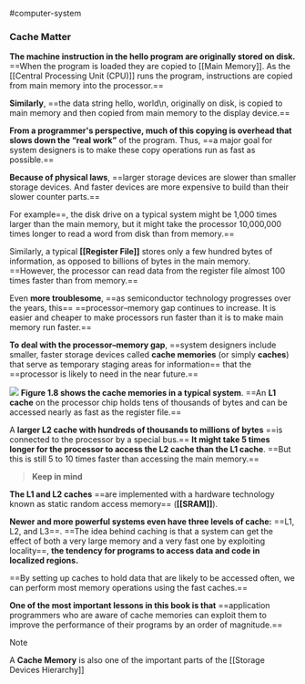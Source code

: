 #computer-system
### Cache Matter

**The machine instruction in the hello program are originally stored on disk.** ==When the program is loaded they are copied to [[Main Memory]]. As the [[Central Processing Unit (CPU)]]  runs the program, instructions are copied from main memory into the processor.==

**Similarly**, ==the data string hello, world\n, originally on disk, is copied to main memory and then copied from main memory to the display device.== 

**From a programmer's perspective, much of this copying is overhead that slows down the “real work”** of the program. Thus, ==a major goal for system designers is to make these copy operations run as fast as possible.==

**Because of physical laws**, ==larger storage devices are slower than smaller storage devices. And faster devices are more expensive to build than their slower counter parts.==

For example==, the disk drive on a typical system might be 1,000 times larger than the main memory, but it might take the processor 10,000,000 times longer to read a word from disk than from memory.==

Similarly, a typical **[[Register File]]** stores only a few hundred bytes of information, as opposed to billions of bytes in the main memory. ==However, the processor can read data from the register file almost 100 times faster than from memory.==

Even **more troublesome**, ==as semiconductor technology progresses over the years, this==
==processor–memory gap continues to increase. It is easier and cheaper to make processors run faster than it is to make main memory run faster.==

**To deal with the processor–memory gap**, ==system designers include smaller, faster storage devices called **cache memories** (or simply **caches**) that serve as temporary staging areas for information== that the ==processor is likely to need in the near future.==

![](Figure1.8.png)
**Figure 1.8 shows the cache memories in a typical system**. ==An **L1 cache** on the processor chip holds tens of thousands of bytes and can be accessed nearly as fast as the register file.==

A **larger L2 cache with hundreds of thousands to millions of bytes** ==is connected to the processor by a special bus.== **It might take 5 times longer for the processor to access the L2 cache than the L1 cache**. ==But this is still 5 to 10 times faster than accessing the main memory.== 
>**Keep in mind**

**The L1 and L2 caches** ==are implemented with a hardware technology known as static random access memory== (**[[SRAM]]**).

**Newer and more powerful systems even have three levels of cache:** ==L1, L2, and L3==. ==The idea behind caching is that a system can get the effect of both a very large memory and a very fast one by exploiting locality==, **the tendency for programs to access data and code in localized regions.** 

==By setting up caches to hold data that are likely to be accessed often, we can perform most memory operations using the fast caches.==

**One of the most important lessons in this book is that** ==application programmers who are aware of cache memories can exploit them to improve the performance of their programs by an order of magnitude.==

> [!Note]
> A **Cache Memory** is also one of the important parts of the [[Storage Devices Hierarchy]] 
